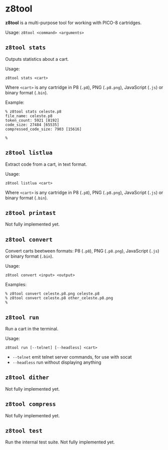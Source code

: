 # z8tool

**z8tool** is a multi-purpose tool for working with PICO-8 cartridges.

Usage: `z8tool <command> <arguments>`

## `z8tool stats`

Outputs statistics about a cart.

Usage:

    z8tool stats <cart>

Where `<cart>` is any cartridge in P8 (`.p8`), PNG (`.p8.png`), JavaScript (`.js`) or binary format (`.bin`).

Example:

```
% z8tool stats celeste.p8
file_name: celeste.p8
token_count: 5921 [8192]
code_size: 27484 [65535]
compressed_code_size: 7903 [15616]

%
```

## `z8tool listlua`

Extract code from a cart, in text format.

Usage:

    z8tool listlua <cart>

Where `<cart>` is any cartridge in P8 (`.p8`), PNG (`.p8.png`), JavaScript (`.js`) or binary format (`.bin`).

## `z8tool printast`

Not fully implemented yet.

## `z8tool convert`

Convert carts beetween formats: P8 (`.p8`), PNG (`.p8.png`), JavaScript (`.js`) or binary format (`.bin`).

Usage:

    z8tool convert <input> <output>

Examples:

    % z8tool convert celeste.p8.png celeste.p8
    % z8tool convert celeste.p8 other_celeste.p8.png
    %

## `z8tool run`

Run a cart in the terminal.

Usage:

    z8tool run [--telnet] [--headless] <cart>

  - `--telnet` emit telnet server commands, for use with socat
  - `--headless` run without displaying anything

## `z8tool dither`

Not fully implemented yet.

## `z8tool compress`

Not fully implemented yet.

## `z8tool test`

Run the internal test suite.  Not fully implemented yet.

